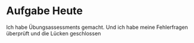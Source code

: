 # Aufgabe Heute

Ich habe Übungsassessments gemacht. Und ich habe meine Fehlerfragen überprüft und die Lücken geschlossen
